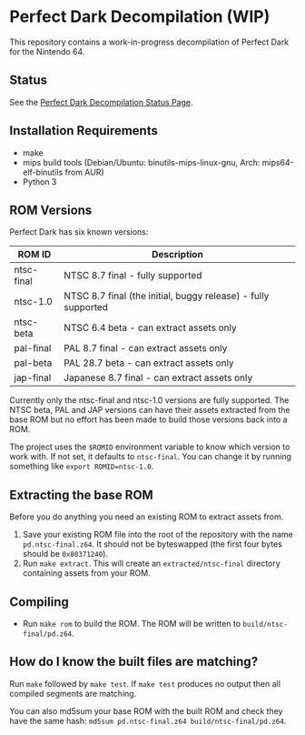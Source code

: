 # Perfect Dark Decompilation (WIP)

This repository contains a work-in-progress decompilation of Perfect Dark for the Nintendo 64.

## Status

See the [Perfect Dark Decompilation Status Page](https://ryandwyer.gitlab.io/pdstatus/).

## Installation Requirements

* make
* mips build tools (Debian/Ubuntu: binutils-mips-linux-gnu, Arch: mips64-elf-binutils from AUR)
* Python 3

## ROM Versions

Perfect Dark has six known versions:

| ROM ID     | Description                                                   |
|------------|---------------------------------------------------------------|
| ntsc-final | NTSC 8.7 final - fully supported                              |
| ntsc-1.0   | NTSC 8.7 final (the initial, buggy release) - fully supported |
| ntsc-beta  | NTSC 6.4 beta - can extract assets only                       |
| pal-final  | PAL 8.7 final - can extract assets only                       |
| pal-beta   | PAL 28.7 beta - can extract assets only                       |
| jap-final  | Japanese 8.7 final - can extract assets only                  |

Currently only the ntsc-final and ntsc-1.0 versions are fully supported. The NTSC beta, PAL and JAP versions can have their assets extracted from the base ROM but no effort has been made to build those versions back into a ROM.

The project uses the `$ROMID` environment variable to know which version to work with. If not set, it defaults to `ntsc-final`. You can change it by running something like `export ROMID=ntsc-1.0`.

## Extracting the base ROM

Before you do anything you need an existing ROM to extract assets from.

1. Save your existing ROM file into the root of the repository with the name `pd.ntsc-final.z64`. It should not be byteswapped (the first four bytes should be `0x80371240`).
2. Run `make extract`. This will create an `extracted/ntsc-final` directory containing assets from your ROM.

## Compiling

* Run `make rom` to build the ROM. The ROM will be written to `build/ntsc-final/pd.z64`.

## How do I know the built files are matching?

Run `make` followed by `make test`. If `make test` produces no output then all compiled segments are matching.

You can also md5sum your base ROM with the built ROM and check they have the same hash: `md5sum pd.ntsc-final.z64 build/ntsc-final/pd.z64`.
